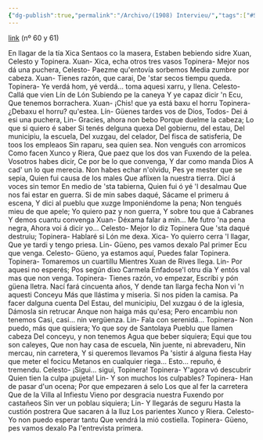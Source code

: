 ```yaml
---
{"dg-publish":true,"permalink":"/Archivo/(1908) Intervieu/","tags":["#Siglo_20","central","escrito","Cabranes","a1908","Lín_de_Lón","poema","periódico"]}
---
```


[link](http://www.elecodecabranes.es/edicion-digital/primera-epoca/eco-n61_240_59_306_0_4_in.html) (nº 60 y 61)

En llagar de la tía Xica
Sentaos co la masera,
Estaben bebiendo sidre
Xuan, Celesto y Topinera.
Xuan- Xica, echa otros tres vasos
Topinera- Mejor nos dá una puchera,
Celesto- Paezme qu'entovía sorbemos
Media zumbre por cabeza.
Xuan- Tienes razón, que carai,
De 'star secos tiempu queda.
Topinera- Ye verdá hom, yé verdá...
toma aquesi xarru, y llena.
Celesto- Callá que vien Lín de Lón
Subiendo pe la caneya
Y ye capaz dicir 'n Ecu,
Que tenemos borrachera.
Xuan- ¡Chis! que ya está baxu el horru
Topinera- ¿Debaxu el horru? qu'estea.
Lín- Güenes tardes vos de Dios,
Todos- Dei á esi una puchera,
Lin- Gracies, ahora non bebo
Porque duelme la cabeza;
Lo que si quiero é saber
Si tenés delguna quexa
Del gobiernu, del estau,
Del municipiu, la escuela,
Del xuzgau, del celador,
Del fisca de satisferia,
De toos los empleaos
Sin raparu, sea quien sea.
Non vengués con arromicos
Como facen Xunco y Riera,
Que paez que los dos van
Fuxendo de la pelea.
Vosotros habes dicir,
Ce por be lo que convenga,
Y dar como manda Dios
A cad' un lo que merecia.
Non habes echar n'olvidu,
Pes ye mester que se sepia,
Quien fui causa de los males
Que aflixen la nuestra tierra.
Dicí á voces sin temor
En medio de 'sta tabierna,
Quien fui ó yé 'l desalmau
Que nos fai estar en guerra.
Si de min sabes daqué,
Sácame el primeru á escena,
Y dici al pueblu que xuzge
Imponiéndome la pena;
Non tengués mieu de que apele;
Yo quiero paz y non guerra,
Y sobre tou que á Cabranes
Y demos cuantu convenga
Xuan- Déxama falar a mín...
Me futro 'na pena negra,
Ahora voi á dicir yo...
Celesto- Mejor lo diz Topinera
Que 'sta daqué destruiu;
Topinera- Hablaré si Lón me dexa.
Xica- Yo quierro cerra 'l llagar,
Que ye tardi y tengo priesa.
Lin- Güeno, pes vamos dexalo
Pal primer Ecu que venga.
Celesto- Güeno, ya estamos aquí,
Puedes falar Topinera.
Topinera- Tomaremos un cuartillu
Mientres Xuan de Rives llega.
Lin- Por aquesi no esperés;
Pos según dixo Carmela
Enfadose'l otru día
Y entós val mas que non venga.
Topinera- Tienes razón, vo empezar,
Escríbi y pón güena lletra.
Nací fará cincuenta años,
Y dende tan llarga fecha
Non vi 'n aquesti Conceyu
Más que llástima y miseria.
Si nos piden la camisa.
Pa facer dalguna cuenta
Del Estau, del municipiu,
Del xuzgau ó de la iglesia,
Dámosla sin retrucar
Anque non haiga más qu'esa;
Pero encambiu non tenemos
Casi, casi... nin vergüenza.
Lin- Fala con serenidá...
Topinera- Non puedo, más que quisiera;
Yo que soy de Santolaya
Pueblu que llamen cabeza
Del conceyu, y non tenemos
Agua que beber siquiera;
Equi que tou son caleyes,
Que non hay casa de escuela,
Nin juente, ni abrevaderu,
Nin mercau, nin carretera,
Y si queremos llevamos
Pa 'sistir á alguna fiesta
Hay que meter el focicu
Metanos en cualquier riega...
Esto... repuño, é tremendu.
Celesto- ¡Sigui... sigui, Topinera!
Topinera- Y'agora vó descubrir
Quien tien la culpa ¡pujeta!
Lin- Y son muchos los culpables?
Topinera- Han de pasar d'un ocena;
Por que empezaren á selo
Los que al fer la carretera
Que de la Villa al Infiestu
Vieno por desgracia nuestra
Fuxendo por castañeos
Sin ver un poblau siquiera;
Lin- Y llegarás de seguru
Hasta la custión postrera
Que sacaren á la lluz
Los parientes Xunco y Riera.
Celesto- Yo non puedo esperar tantu
Que vendrá la mió costiella.
Topinera- Güeno, pes vamos dexalo
Pa l'entrevista primera.